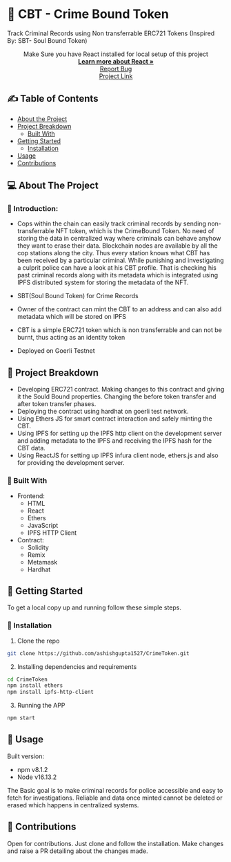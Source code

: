 # 🎫 CBT - Crime Bound Token
Track Criminal Records using Non transferrable ERC721 Tokens (Inspired By: SBT- Soul Bound Token)

<p align="center">
    Make Sure you have React installed for local setup of this project
    <br />
    <a href="https://reactjs.org/"><strong>Learn more about React »</strong></a>
    <br />
    <a href="https://github.com/ashishgupta1527/CrimeToken/blob/main/README.md">Report Bug</a>
    <br />
  <a href="https://github.com/ashishgupta1527/CrimeToken/blob/main/README.md">Project Link</a>
 </p>
 
## ✍️ Table of Contents
- [About the Project](#about-the-project)
- [Project Breakdown](#project-breakdown)
  - [Built With](#built-with)
- [Getting Started](#getting-started)
  - [Installation](#installation)
- [Usage](#usage)
- [Contributions](#contributions)

## 💻 About The Project
  ### 📰 Introduction:
  - Cops within the chain can easily track criminal records by sending non-transferrable NFT token, which is the CrimeBound Token. No need of storing the data in centralized way where criminals can behave anyhow they want to erase their data. Blockchain nodes are available by all the cop stations along the city. Thus every station knows what CBT has been received by a particular criminal. While punishing and investigating a culprit police can have a look at his CBT profile. That is checking his past criminal records along with its metadata which is integrated using IPFS distributed system for storing the metadata of the NFT.
  - SBT(Soul Bound Token) for Crime Records

  - Owner of the contract can mint the CBT to an address and can also add metadata which will be stored on IPFS

  - CBT is a simple ERC721 token which is non transferrable and can not be burnt, thus acting as an identity token

  - Deployed on Goerli Testnet
 
 ## 🔨 Project Breakdown 
- Developing ERC721 contract. Making changes to this contract and giving it the Sould Bound properties. Changing the before token transfer and after token transfer phases.
- Deploying the contract using hardhat on goerli test network.
- Using Ethers JS for smart contract interaction and safely minting the CBT.
- Using IPFS for setting up the IPFS http client on the development server and adding metadata to the IPFS and receiving the IPFS hash for the CBT data.
- Using ReactJS for setting up IPFS infura client node, ethers.js and also for providing the development server.

### 🔧 Built With
- Frontend:
  - HTML
  - React
  - Ethers
  - JavaScript
  - IPFS HTTP Client
- Contract: 
  - Solidity
  - Remix
  - Metamask
  - Hardhat
 
## 🚀 Getting Started
To get a local copy up and running follow these simple steps.

### 🔨 Installation
1. Clone the repo

```sh
git clone https://github.com/ashishgupta1527/CrimeToken.git
```

2. Installing dependencies and requirements

```sh
cd CrimeToken
npm install ethers
npm install ipfs-http-client
```

3. Running the APP
```sh
npm start
```

## 🧠 Usage
Built version:
- npm v8.1.2
- Node v16.13.2

The Basic goal is to make criminal records for police accessible and easy to fetch for investigations.
Reliable and data once minted cannot be deleted or erased which happens in centralized systems.

## 🤠 Contributions 
Open for contributions. Just clone and follow the installation. Make changes and raise a PR detailing about the changes made.
